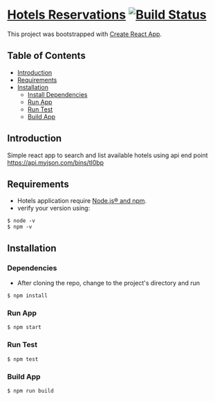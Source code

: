 # [Hotels Reservations](https://amira-mohiey.github.io/hotels-reservation/) [![Build Status](https://travis-ci.org/Amira-Mohiey/hotels-reservation.svg?branch=master)](https://travis-ci.org/Amira-Mohiey/hotels-reservation)


This project was bootstrapped with [Create React App](https://github.com/facebookincubator/create-react-app).


## Table of Contents

- [Introduction](#introduction)
- [Requirements](#requirements)
- [Installation](#installation)
  - [Install Dependencies](##dependencies)
  - [Run App](##run-app)
  - [Run Test](##run-test)
  - [Build App](##build-app)

## Introduction

Simple react app to search and list available hotels using api end point https://api.myjson.com/bins/tl0bp

## Requirements

* Hotels application require [Node.js® and npm](https://nodejs.org/en/download/).
* verify your version using:
```
$ node -v
$ npm -v
```

## Installation

### Dependencies
* After cloning the repo, change to the project's directory and run 
```
$ npm install
```
### Run App
```
$ npm start
```
### Run Test
```
$ npm test
```
### Build App
```
$ npm run build
```